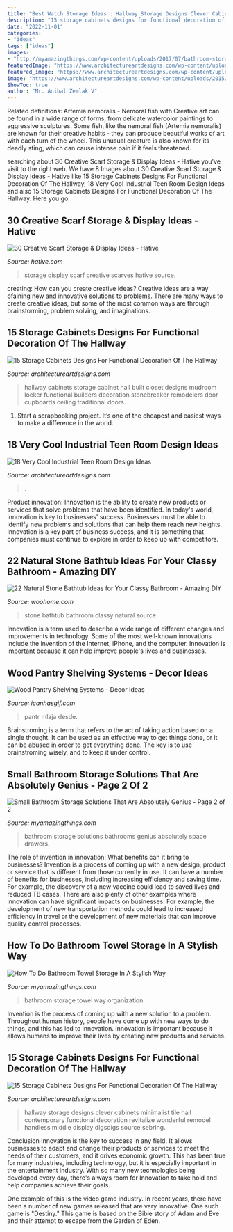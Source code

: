 ```yaml
---
title: "Best Watch Storage Ideas : Hallway Storage Designs Clever Cabinets Minimalist Tile Hall Contemporary Functional Decoration Revitalize Wonderful Remodel Handless Middle Display Digsdigs Source Sebring"
description: "15 storage cabinets designs for functional decoration of the hallway"
date: "2022-11-01"
categories:
- "ideas"
tags: ["ideas"]
images:
- "http://myamazingthings.com/wp-content/uploads/2017/07/bathroom-storage-12.jpg"
featuredImage: "https://www.architectureartdesigns.com/wp-content/uploads/2015/11/543.jpg"
featured_image: "https://www.architectureartdesigns.com/wp-content/uploads/2015/11/543.jpg"
image: "https://www.architectureartdesigns.com/wp-content/uploads/2015/11/543.jpg"
ShowToc: true
author: "Mr. Anibal Zemlak V"
---
```



Related definitions: Artemia nemoralis - Nemoral fish with
Creative art can be found in a wide range of forms, from delicate watercolor paintings to aggressive sculptures. Some fish, like the nemoral fish (Artemia nemoralis) are known for their creative habits - they can produce beautiful works of art with each turn of the wheel. This unusual creature is also known for its deadly sting, which can cause intense pain if it feels threatened.

	

		
searching about 30 Creative Scarf Storage &amp; Display Ideas - Hative you've visit to the right web. We have 8 Images about 30 Creative Scarf Storage &amp; Display Ideas - Hative like 15 Storage Cabinets Designs For Functional Decoration Of The Hallway, 18 Very Cool Industrial Teen Room Design Ideas and also 15 Storage Cabinets Designs For Functional Decoration Of The Hallway. Here you go:
		
    
## 30 Creative Scarf Storage &amp; Display Ideas - Hative

<img loading=lazy src="https://hative.com/wp-content/uploads/2015/03/scarf-storage-ideas/7-creative-scarf-storage-and-display-ideas.jpg" onerror="this.onerror=null;this.src='https://tse2.mm.bing.net/th?id=OIP.l2aJPKQK8__Zzwv7XVX_gAHaLI&amp;pid=15.1';" alt="30 Creative Scarf Storage &amp; Display Ideas - Hative">

_Source: hative.com_

>storage display scarf creative scarves hative source. 

	

creating: How can you create creative ideas?
Creative ideas are a way ofaining new and innovative solutions to problems. There are many ways to create creative ideas, but some of the most common ways are through brainstorming, problem solving, and imaginations.

    
## 15 Storage Cabinets Designs For Functional Decoration Of The Hallway

<img loading=lazy src="https://www.architectureartdesigns.com/wp-content/uploads/2015/11/543.jpg" onerror="this.onerror=null;this.src='https://tse2.mm.bing.net/th?id=OIP.Oc1jQTsnStsi4PRC8Zx8ZQAAAA&amp;pid=15.1';" alt="15 Storage Cabinets Designs For Functional Decoration Of The Hallway">

_Source: architectureartdesigns.com_

>hallway cabinets storage cabinet hall built closet designs mudroom locker functional builders decoration stonebreaker remodelers door cupboards ceiling traditional doors. 

	

1. Start a scrapbooking project. It’s one of the cheapest and easiest ways to make a difference in the world.

    
## 18 Very Cool Industrial Teen Room Design Ideas

<img loading=lazy src="https://www.architectureartdesigns.com/wp-content/uploads/2013/11/91.jpg" onerror="this.onerror=null;this.src='https://tse4.mm.bing.net/th?id=OIP.OgK-L8YWJyHFgZJyLyAsOwHaE6&amp;pid=15.1';" alt="18 Very Cool Industrial Teen Room Design Ideas">

_Source: architectureartdesigns.com_

>. 

	

Product innovation:
Innovation is the ability to create new products or services that solve problems that have been identified. In today's world, innovation is key to businesses' success. Businesses must be able to identify new problems and solutions that can help them reach new heights. Innovation is a key part of business success, and it is something that companies must continue to explore in order to keep up with competitors.

    
## 22 Natural Stone Bathtub Ideas For Your Classy Bathroom - Amazing DIY

<img loading=lazy src="http://www.woohome.com/wp-content/uploads/2014/04/stone-bathtub-design-ideas-7.jpg" onerror="this.onerror=null;this.src='https://tse1.mm.bing.net/th?id=OIP.Kv1SD2uT8pm7q2tQl1emXAHaLH&amp;pid=15.1';" alt="22 Natural Stone Bathtub Ideas for Your Classy Bathroom - Amazing DIY">

_Source: woohome.com_

>stone bathtub bathroom classy natural source. 

	

Innovation is a term used to describe a wide range of different changes and improvements in technology. Some of the most well-known innovations include the invention of the Internet, iPhone, and the computer. Innovation is important because it can help improve people's lives and businesses.

    
## Wood Pantry Shelving Systems - Decor Ideas

<img loading=lazy src="https://www.icanhasgif.com/wp-content/uploads/2016/02/Wood-Pantry-Shelving-Systems.jpg" onerror="this.onerror=null;this.src='https://tse4.mm.bing.net/th?id=OIP.qLe9Htws5rrBHWGiwHcCygHaLI&amp;pid=15.1';" alt="Wood Pantry Shelving Systems - Decor Ideas">

_Source: icanhasgif.com_

>pantr mlaja desde. 

	

Brainstroming is a term that refers to the act of taking action based on a single thought. It can be used as an effective way to get things done, or it can be abused in order to get everything done. The key is to use brainstroming wisely, and to keep it under control.

    
## Small Bathroom Storage Solutions That Are Absolutely Genius - Page 2 Of 2

<img loading=lazy src="http://myamazingthings.com/wp-content/uploads/2017/07/bathroom-storage-12.jpg" onerror="this.onerror=null;this.src='https://tse2.mm.bing.net/th?id=OIP.bt8SLaJhDa_mn2knav-hqAHaJ3&amp;pid=15.1';" alt="Small Bathroom Storage Solutions That Are Absolutely Genius - Page 2 of 2">

_Source: myamazingthings.com_

>bathroom storage solutions bathrooms genius absolutely space drawers. 

	

The role of invention in innovation: What benefits can it bring to businesses?
Invention is a process of coming up with a new design, product or service that is different from those currently in use. It can have a number of benefits for businesses, including increasing efficiency and saving time. For example, the discovery of a new vaccine could lead to saved lives and reduced TB cases. There are also plenty of other examples where innovation can have significant impacts on businesses. For example, the development of new transportation methods could lead to increased efficiency in travel or the development of new materials that can improve quality control processes.

    
## How To Do Bathroom Towel Storage In A Stylish Way

<img loading=lazy src="http://myamazingthings.com/wp-content/uploads/2017/06/towel-storage-3.jpg" onerror="this.onerror=null;this.src='https://tse3.mm.bing.net/th?id=OIP.kxRud2E6LD2Dr3BOrFgCjQHaJ4&amp;pid=15.1';" alt="How To Do Bathroom Towel Storage In A Stylish Way">

_Source: myamazingthings.com_

>bathroom storage towel way organization. 

	

Invention is the process of coming up with a new solution to a problem. Throughout human history, people have come up with new ways to do things, and this has led to innovation. Innovation is important because it allows humans to improve their lives by creating new products and services.

    
## 15 Storage Cabinets Designs For Functional Decoration Of The Hallway

<img loading=lazy src="https://www.architectureartdesigns.com/wp-content/uploads/2015/11/1440.jpg" onerror="this.onerror=null;this.src='https://tse2.mm.bing.net/th?id=OIP.sX1TZnIZOBB-hyiAplIunAHaLE&amp;pid=15.1';" alt="15 Storage Cabinets Designs For Functional Decoration Of The Hallway">

_Source: architectureartdesigns.com_

>hallway storage designs clever cabinets minimalist tile hall contemporary functional decoration revitalize wonderful remodel handless middle display digsdigs source sebring. 

	

Conclusion
Innovation is the key to success in any field. It allows businesses to adapt and change their products or services to meet the needs of their customers, and it drives economic growth.
This has been true for many industries, including technology, but it is especially important in the entertainment industry. With so many new technologies being developed every day, there's always room for Innovation to take hold and help companies achieve their goals.

One example of this is the video game industry. In recent years, there have been a number of new games released that are very innovative. One such game is "Destiny." This game is based on the Bible story of Adam and Eve and their attempt to escape from the Garden of Eden.

